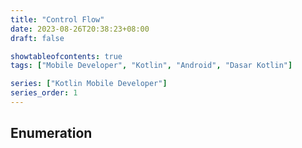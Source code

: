 ```yaml
---
title: "Control Flow"
date: 2023-08-26T20:38:23+08:00
draft: false

showtableofcontents: true
tags: ["Mobile Developer", "Kotlin", "Android", "Dasar Kotlin"]

series: ["Kotlin Mobile Developer"]
series_order: 1
---
```


## Enumeration
